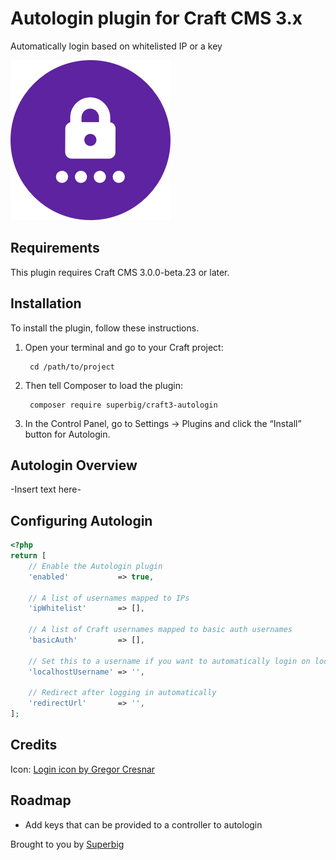 # Autologin plugin for Craft CMS 3.x

Automatically login based on whitelisted IP or a key

![Screenshot](resources/img/icon.png)

## Requirements

This plugin requires Craft CMS 3.0.0-beta.23 or later.

## Installation

To install the plugin, follow these instructions.

1. Open your terminal and go to your Craft project:

        cd /path/to/project

2. Then tell Composer to load the plugin:

        composer require superbig/craft3-autologin

3. In the Control Panel, go to Settings → Plugins and click the “Install” button for Autologin.

## Autologin Overview

-Insert text here-

## Configuring Autologin

```php
<?php
return [
    // Enable the Autologin plugin
    'enabled'           => true,

    // A list of usernames mapped to IPs
    'ipWhitelist'       => [],

    // A list of Craft usernames mapped to basic auth usernames
    'basicAuth'         => [],

    // Set this to a username if you want to automatically login on localhost
    'localhostUsername' => '',

    // Redirect after logging in automatically
    'redirectUrl'       => '',
];

```

## Credits

Icon: [Login icon by Gregor Cresnar](git@github.com:sjelfull/craft3-autologin.git)

## Roadmap

- Add keys that can be provided to a controller to autologin

Brought to you by [Superbig](https://superbig.co)

